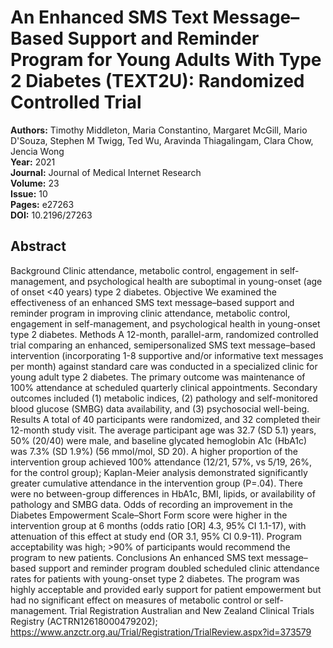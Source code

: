 # An Enhanced SMS Text Message–Based Support and Reminder Program for Young Adults With Type 2 Diabetes (TEXT2U): Randomized Controlled Trial

**Authors:** Timothy Middleton, Maria Constantino, Margaret McGill, Mario D'Souza, Stephen M Twigg, Ted Wu, Aravinda Thiagalingam, Clara Chow, Jencia Wong  
**Year:** 2021  
**Journal:** Journal of Medical Internet Research  
**Volume:** 23  
**Issue:** 10  
**Pages:** e27263  
**DOI:** 10.2196/27263  

## Abstract
Background            Clinic attendance, metabolic control, engagement in self-management, and psychological health are suboptimal in young-onset (age of onset <40 years) type 2 diabetes.                                Objective            We examined the effectiveness of an enhanced SMS text message–based support and reminder program in improving clinic attendance, metabolic control, engagement in self-management, and psychological health in young-onset type 2 diabetes.                                Methods            A 12-month, parallel-arm, randomized controlled trial comparing an enhanced, semipersonalized SMS text message–based intervention (incorporating 1-8 supportive and/or informative text messages per month) against standard care was conducted in a specialized clinic for young adult type 2 diabetes. The primary outcome was maintenance of 100% attendance at scheduled quarterly clinical appointments. Secondary outcomes included (1) metabolic indices, (2) pathology and self-monitored blood glucose (SMBG) data availability, and (3) psychosocial well-being.                                Results            A total of 40 participants were randomized, and 32 completed their 12-month study visit. The average participant age was 32.7 (SD 5.1) years, 50% (20/40) were male, and baseline glycated hemoglobin A1c (HbA1c) was 7.3% (SD 1.9%) (56 mmol/mol, SD 20). A higher proportion of the intervention group achieved 100% attendance (12/21, 57%, vs 5/19, 26%, for the control group); Kaplan-Meier analysis demonstrated significantly greater cumulative attendance in the intervention group (P=.04). There were no between-group differences in HbA1c, BMI, lipids, or availability of pathology and SMBG data. Odds of recording an improvement in the Diabetes Empowerment Scale–Short Form score were higher in the intervention group at 6 months (odds ratio [OR] 4.3, 95% CI 1.1-17), with attenuation of this effect at study end (OR 3.1, 95% CI 0.9-11). Program acceptability was high; >90% of participants would recommend the program to new patients.                                Conclusions            An enhanced SMS text message–based support and reminder program doubled scheduled clinic attendance rates for patients with young-onset type 2 diabetes. The program was highly acceptable and provided early support for patient empowerment but had no significant effect on measures of metabolic control or self-management.                                Trial Registration            Australian and New Zealand Clinical Trials Registry (ACTRN12618000479202); https://www.anzctr.org.au/Trial/Registration/TrialReview.aspx?id=373579


